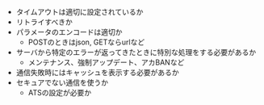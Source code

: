 - タイムアウトは適切に設定されているか
- リトライすべきか
- パラメータのエンコードは適切か
    - POSTのときはjson, GETならurlなど
- サーバから特定のエラーが返ってきたときに特別な処理をする必要があるか
    - メンテナンス、強制アップデート、アカBANなど
- 通信失敗時にはキャッシュを表示する必要があるか
- セキュアでない通信を使うか
    - ATSの設定が必要か
